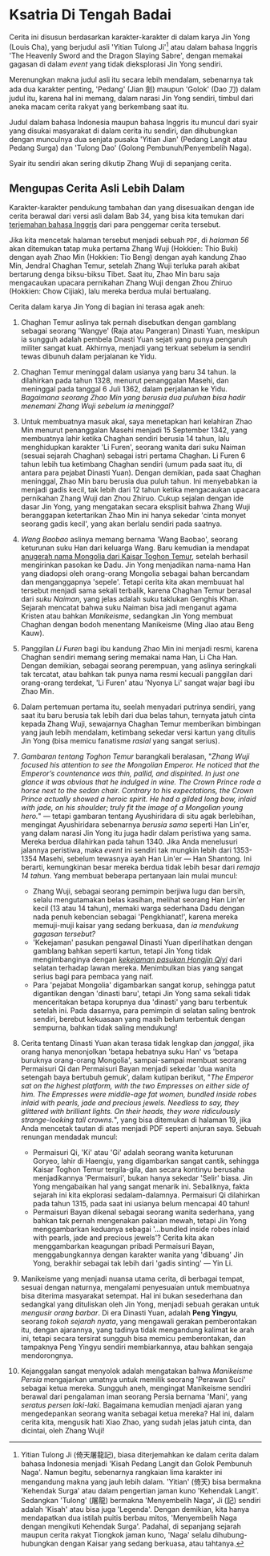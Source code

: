 # Ksatria Di Tengah Badai

Cerita ini disusun berdasarkan karakter-karakter di dalam karya Jin Yong (Louis Cha), yang berjudul asli 'Yitian Tulong Ji'[^judul-asli] atau dalam bahasa Inggris 'The Heavenly Sword and the Dragon Slaying Sabre', dengan memakai gagasan di dalam *event* yang tidak dieksplorasi Jin Yong sendiri.

[^judul-asli]: Yitian Tulong Ji (倚天屠龍記), biasa diterjemahkan ke dalam cerita dalam bahasa Indonesia menjadi 'Kisah Pedang Langit dan Golok Pembunuh Naga'. Namun begitu, sebenarnya rangkaian lima karakter ini mengandung makna yang jauh lebih dalam. 'Yitian' (倚天) bisa bermakna 'Kehendak Surga' atau dalam pengertian jaman kuno 'Kehendak Langit'. Sedangkan 'Tulong' (屠龍) bermakna 'Menyembelih Naga', Ji (記) sendiri adalah 'Kisah' atau bisa juga 'Legenda'. Dengan demikian, kita hanya mendapatkan dua istilah puitis berbau mitos, 'Menyembelih Naga dengan mengikuti Kehendak Surga'. Padahal, di sepanjang sejarah maupun cerita rakyat Tiongkok jaman kuno, 'Naga' selalu dihubung-hubungkan dengan Kaisar yang sedang berkuasa, atau tahtanya.

Merenungkan makna judul asli itu secara lebih mendalam, sebenarnya tak ada dua karakter penting, 'Pedang' (Jian 劍) maupun 'Golok' (Dao 刀) dalam judul itu, karena hal ini memang, dalam narasi Jin Yong sendiri, timbul dari aneka macam cerita rakyat yang berkembang saat itu.

Judul dalam bahasa Indonesia maupun bahasa Inggris itu muncul dari syair yang disukai masyarakat di dalam cerita itu sendiri, dan dihubungkan dengan munculnya dua senjata pusaka 'Yitian Jian' (Pedang Langit atau Pedang Surga) dan 'Tulong Dao' (Golong Pembunuh/Penyembelih Naga).

Syair itu sendiri akan sering dikutip Zhang Wuji di sepanjang cerita.

## Mengupas Cerita Asli Lebih Dalam

Karakter-karakter pendukung tambahan dan yang disesuaikan dengan ide cerita berawal dari versi asli dalam Bab 34, yang bisa kita temukan dari [terjemahan bahasa Inggris](https://foxswuxia.wordpress.com/condor-trilogy-heaven-sword-dragon-saber/yttlj-chapter-34/) dari para penggemar cerita tersebut.

Jika kita mencetak halaman tersebut menjadi sebuah `PDF`, di *halaman 56* akan ditemukan tatap muka pertama Zhang Wuji (Hokkien: Thio Buki) dengan ayah Zhao Min (Hokkien: Tio Beng) dengan ayah kandung Zhao Min, Jendral Chaghan Temur, setelah Zhang Wuji terluka parah akibat bertarung denga biksu-biksu Tibet. Saat itu, Zhao Min baru saja mengacaukan upacara pernikahan Zhang Wuji dengan Zhou Zhiruo (Hokkien: Chow Cijiak), lalu mereka berdua mulai bertualang.

Cerita dalam karya Jin Yong di bagian ini terasa agak aneh:

1. Chaghan Temur aslinya tak pernah disebutkan dengan gamblang sebagai seorang 'Wangye' (Raja atau Pangeran) Dinasti Yuan, meskipun ia sungguh adalah pembela Dnasti Yuan sejati yang punya pengaruh militer sangat kuat. Akhirnya, menjadi yang terkuat sebelum ia sendiri tewas dibunuh dalam perjalanan ke Yidu.

2. Chaghan Temur meninggal dalam usianya yang baru 34 tahun. Ia dilahirkan pada tahun 1328, menurut penanggalan Masehi, dan meninggal pada tanggal 6 Juli 1362, dalam perjalanan ke Yidu. *Bagaimana seorang Zhao Min yang berusia dua puluhan bisa hadir menemani Zhang Wuji sebelum ia meninggal?*

3. Untuk membuatnya masuk akal, saya menetapkan hari kelahiran Zhao Min menurut penanggalan Masehi menjadi 15 September 1342, yang membuatnya lahir ketika Chaghan sendiri berusia 14 tahun, lalu menghidupkan karakter 'Li Furen', seorang wanita dari suku Naiman (sesuai sejarah Chaghan) sebagai istri pertama Chaghan. Li Furen 6 tahun lebih tua ketimbang Chaghan sendiri (umum pada saat itu, di antara para pejabat Dinasti Yuan). Dengan demikian, pada saat Chaghan meninggal, Zhao Min baru berusia dua puluh tahun. Ini menyebabkan ia menjadi gadis kecil, tak lebih dari 12 tahun ketika mengacaukan upacara pernikahan Zhang Wuji dan Zhou Zhiruo. Cukup sejalan dengan ide dasar Jin Yong, yang mengatakan secara eksplisit bahwa Zhang Wuji beranggapan ketertarikan Zhao Min ini hanya sekedar 'cinta monyet seorang gadis kecil', yang akan berlalu sendiri pada saatnya.

4. *Wang Baobao* aslinya memang bernama 'Wang Baobao', seorang keturunan suku Han dari keluarga Wang. Baru kemudian ia mendapat [anugerah nama Mongolia dari Kaisar Toghon Temur](https://en.wikipedia.org/wiki/Red_Turban_Rebellions#K%C3%B6ke_Tem%C3%BCr), setelah berhasil mengirinkan pasokan ke Dadu. Jin Yong menjadikan nama-nama Han yang diadopsi oleh orang-orang Mongolia sebagai bahan bercandam dan menganggapnya 'sepele'. Tetapi cerita kita akan membuuat hal tersebut menjadi sama sekali terbalik, karena Chaghan Temur berasal dari *suku Naiman*, yang jelas adalah suku taklukan Genghis Khan. Sejarah mencatat bahwa suku Naiman bisa jadi menganut agama Kristen atau bahkan *Manikeisme*, sedangkan Jin Yong membuat Chaghan dengan bodoh menentang Manikeisme (Ming Jiao atau Beng Kauw).

5. Panggilan *Li Furen* bagi ibu kandung Zhao Min ini menjadi resmi, karena Chaghan sendiri memang sering memakai nama Han, Li Cha Han. Dengan demikian, sebagai seorang perempuan, yang aslinya seringkali tak tercatat, atau bahkan tak punya nama resmi kecuali panggilan dari orang-orang terdekat, 'Li Furen' atau 'Nyonya Li' sangat wajar bagi ibu Zhao Min.

6. Dalam pertemuan pertama itu, seelah menyadari putrinya sendiri, yang saat itu baru berusia tak lebih dari dua belas tahun, ternyata jatuh cinta kepada Zhang Wuji, sewajarnya Chaghan Temur memberikan bimbingan yang jauh lebih mendalam, ketimbang sekedar versi kartun yang ditulis Jin Yong (bisa memicu fanatisme *rasial* yang sangat serius).


7. *Gambaran tentang Toghon Temur* barangkali beralasan, "*Zhang Wuji focused his attention to see the Mongolian Emperor. He noticed that the Emperor’s countenance was thin, pallid, and dispirited. In just one glance it was obvious that he indulged in wine. The Crown Prince rode a horse next to the sedan chair. Contrary to his expectations, the Crown Prince actually showed a heroic spirit. He had a gilded long bow, inlaid with jade, on his shoulder; truly fit the image of a Mongolian young hero.*" — tetapi gambaran tentang Ayushiridara di situ agak berlebihan, mengingat Ayushiridara sebenarnya *berusia sama* seperti Han Lin'er, yang dalam narasi Jin Yong itu juga hadir dalam peristiwa yang sama. Mereka berdua dilahirkan pada tahun 1340. Jika Anda menelusuri jalannya peristiwa, maka *event* ini sendiri tak mungkin lebih dari 1353-1354 Masehi, sebelum tewasnya ayah Han Lin'er — Han Shantong. Ini berarti, kemungkinan besar mereka berdua tidak lebih besar dari *remaja 14 tahun*. Yang membuat beberapa pertanyaan lain mulai muncul:
    
    - Zhang Wuji, sebagai seorang pemimpin berjiwa lugu dan bersih, selalu mengutamakan belas kasihan, melihat seorang Han Lin'er kecil (13 atau 14 tahun), memaki warga sederhana Dadu dengan nada penuh kebencian sebagai 'Pengkhianat!', karena mereka memuji-muji kaisar yang sedang berkuasa, dan *ia mendukung gagasan tersebut?*
    - 'Kekejaman' pasukan pengawal Dinasti Yuan diperlihatkan dengan gamblang bahkan seperti kartun, tetapi Jin Yong tidak mengimbanginya dengan [*kekejaman pasukan Hongjin Qiyi*](https://en.wikipedia.org/wiki/Red_Turban_Rebellions#Southern_Red_Turbans) dari selatan terhadap lawan mereka. Menimbulkan bias yang sangat serius bagi para pembaca yang naif.
    - Para 'pejabat Mongolia' digambarkan sangat korup, sehingga patut digantikan dengan 'dinasti baru', tetapi Jin Yong sama sekali tidak menceritakan betapa korupnya dua 'dinasti' yang baru terbentuk setelah ini. Pada dasarnya, para pemimpin di selatan saling bentrok sendiri, berebut kekuasaan yang masih belum terbentuk dengan sempurna, bahkan tidak saling mendukung!

8. Cerita tentang Dinasti Yuan akan terasa tidak lengkap dan *janggal*, jika orang hanya menonjolkan 'betapa hebatnya suku Han' vs 'betapa buruknya orang-orang Mongolia', sampai-sampai membuat seorang Permaisuri Qi dan Permaisuri Bayan menjadi sekedar 'dua wanita setengah baya bertubuh gemuk', dalam kutipan berikut, "*The Emperor sat on the highest platform, with the two Empresses on either side of him. The Empresses were middle-age fat women, bundled inside robes inlaid with pearls, jade and precious jewels. Needless to say, they glittered with brilliant lights. On their heads, they wore ridiculously strange-looking tall crowns.*", yang bisa ditemukan di halaman 19, jika Anda mencetak tautan di atas menjadi PDF seperti anjuran saya. Sebuah renungan mendadak muncul:
    
    - Permaisuri Qi, 'Ki' atau 'Gi' adalah seorang wanita keturunan Goryeo, lahir di Haengju, yang digambarkan sangat cantik, sehingga Kaisar Toghon Temur tergila-gila, dan secara kontinyu berusaha menjadikannya 'Permaisuri', bukan hanya sekedar 'Selir' biasa. Jin Yong mengabaikan hal yang sangat menarik ini. Sebaliknya, fakta sejarah ini kita ekplorasi sedalam-dalamnya. Permaisuri Qi dilahirkan pada tahun 1315, pada saat ini usianya belum mencapai 40 tahun!
    - Permaisuri Bayan dikenal sebagai seorang wanita sederhana, yang bahkan tak pernah mengenakan pakaian mewah, tetapi Jin Yong menggambarkan keduanya sebagai '...bundled inside robes inlaid with pearls, jade and precious jewels'? Cerita kita akan menggambarkan keagungan pribadi Permaisuri Bayan, menggabungkannya dengan karakter wanita yang 'dibuang' Jin Yong, berakhir sebagai tak lebih dari 'gadis sinting' — Yin Li.

9. Manikeisme yang menjadi nuansa utama cerita, di berbagai tempat, sesuai dengan naturnya, mengalami penyesuaian untuk membuatnya bisa diterima masyarakat setempat. Hal ini bukan sesederhana dan sedangkal yang dituliskan oleh Jin Yong, menjadi sebuah gerakan untuk *mengusir orang barbar*. Di era Dinasti Yuan, adalah **Peng Yingyu**, seorang *tokoh sejarah nyata*, yang mengawali gerakan pemberontakan itu, dengan ajarannya, yang tadinya tidak mengandung kalimat ke arah ini, tetapi secara tersirat sungguh bisa memicu pemberontakan, dan tampaknya Peng Yingyu sendiri membiarkannya, atau bahkan sengaja mendorongnya.

10. Kejanggalan sangat menyolok adalah mengatakan bahwa *Manikeisme Persia* mengajarkan umatnya untuk memilik seorang 'Perawan Suci' sebagai ketua mereka. Sungguh aneh, mengingat Manikeisme sendiri berawal dari pengalaman iman seorang Persia bernama 'Mani', yang *seratus persen laki-laki*. Bagaimana kemudian menjadi ajaran yang mengedepankan seorang wanita sebagai ketua mereka? Hal ini, dalam cerita kita, mengusik hati Xiao Zhao, yang sudah jelas jatuh cinta, dan dicintai, oleh Zhang Wuji!

